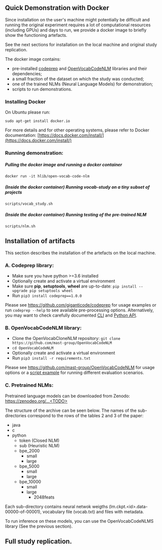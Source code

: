 ## Quick Demonstration with Docker

Since installation on the user's machine might potentially be difficult and running the original experiment 
requires a lot of computational resources (including GPUs) and days to run, 
we provide a docker image to briefly show the functioning artefacts. 

See the next sections for installation on the local machine and original study replication.

The docker image contains: 
- pre-installed [codeprep](https://github.com/giganticode/codeprep) and [OpenVocabCodeNLM](https://github.com/mast-group/OpenVocabCodeNLM) libraries and their dependencies;
- a small fraction of the dataset on which the study was conducted;
- one of the trained NLMs (Neural Language Models) for demonstration;
- scripts to run demonstrations.
 
### Installing Docker

On Ubuntu please run:
```shell
sudo apt-get install docker.io
```
For more details and for other operating systems, please refer to Docker documentation: [https://docs.docker.com/install/](https://docs.docker.com/install/)

### Running demonstration:

##### Pulling the docker image and running a docker container

```shell script
docker run -it hlib/open-vocab-code-nlm
```

##### (Inside the docker container) Running vocab-study on a tiny subset of projects

```shell script
scripts/vocab_study.sh
```

##### (Inside the docker container) Running testing of the pre-trained NLM

```shell script
scripts/nlm.sh
```


## Installation of artifacts

This section describes the installation of the artefacts on the local machine.

### A. Codeprep library:

- Make sure you have python >=3.6 installed
- Optionally create and activate a virtual environment
- Make sure **pip**, **setuptools**, **wheel** are up-to-date: `pip install --upgrade pip setuptools wheel`
- Run `pip3 install codeprep==1.0.0`

Please see https://github.com/giganticode/codeprep for usage examples or run `codeprep --help` to see available pre-processing options.
Alternatively, you may want to check carefully documented [CLI](https://github.com/giganticode/codeprep/blob/v1.0.0/codeprep/cli/spec.py) and [Python API](https://github.com/giganticode/codeprep/blob/v1.0.0/codeprep/api/text.py).

### B. OpenVocabCodeNLM library:

- Clone the OpenVocabCloneNLM repository: `git clone https://github.com/mast-group/OpenVocabCodeNLM`
- `cd OpenVocabCodeNLM`
- Optionally create and activate a virtual environment
- Run `pip3 install -r requirements.txt`

Please see https://github.com/mast-group/OpenVocabCodeNLM for usage options or a [script example](https://github.com/mast-group/OpenVocabCodeNLM/blob/master/example.sh) for running different evaluation scenarios.

### C. Pretrained NLMs:

Pretrained language models can be downloaded from Zenodo:
https://zenodeo.org/...<TODO>

The structure of the archive can be seen below. The names of the sub-directories correspond to the rows of the tables 2 and 3 of the paper:

+ java
+ c 
+ python
  + token (Closed NLM)
  + sub (Heuristic NLM)
  + bpe_2000
     + small
     + large
  + bpe_5000
     + small
     + large
  + bpe_10000
     + small
     + large
        + 2048feats

Each sub-directory contains neural netwok weigths (lm.ckpt.\<id\>.data-00000-of-00001), vocabulary file (vocab.txt) and files with metadata.


To run inference on these models, you can use the OpenVocabCodeNLMS library (See the previous section).


## Full study replication.
 

